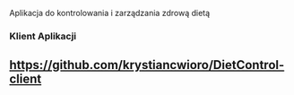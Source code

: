 Aplikacja do kontrolowania i zarządzania zdrową dietą 


### Klient Aplikacji
## https://github.com/krystiancwioro/DietControl-client
